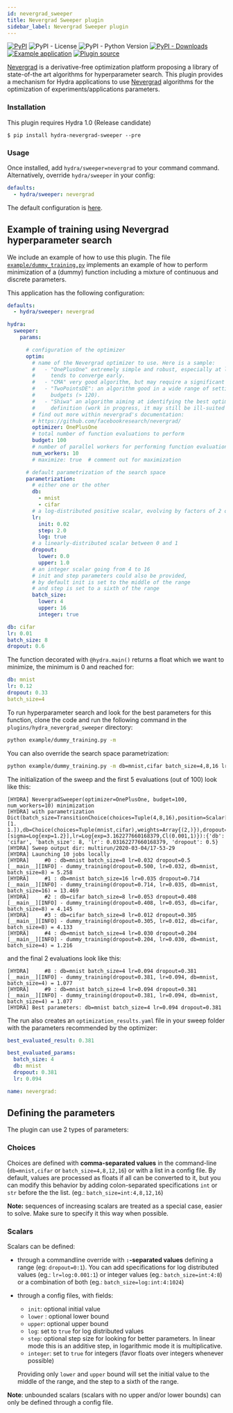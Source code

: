 ```yaml
---
id: nevergrad_sweeper
title: Nevergrad Sweeper plugin
sidebar_label: Nevergrad Sweeper plugin
---
```


[![PyPI](https://img.shields.io/pypi/v/hydra-nevergrad-sweeper)](https://pypi.org/project/hydra-nevergrad-sweeper/)
![PyPI - License](https://img.shields.io/pypi/l/hydra-nevergrad-sweeper)
![PyPI - Python Version](https://img.shields.io/pypi/pyversions/hydra-nevergrad-sweeper)
[![PyPI - Downloads](https://img.shields.io/pypi/dm/hydra-nevergrad-sweeper.svg)](https://pypistats.org/packages/hydra-nevergrad-sweeper)
[![Example application](https://img.shields.io/badge/-Example%20application-informational)](https://github.com/facebookresearch/hydra/tree/master/plugins/hydra_nevergrad_sweeper/example)
[![Plugin source](https://img.shields.io/badge/-Plugin%20source-informational)](https://github.com/facebookresearch/hydra/tree/master/plugins/hydra_nevergrad_sweeper)


[Nevergrad](https://facebookresearch.github.io/nevergrad/) is a derivative-free optimization platform proposing a library of state-of-the art algorithms for hyperparameter search. This plugin provides a mechanism for Hydra applications to use [Nevergrad](https://facebookresearch.github.io/nevergrad/) algorithms for the optimization of experiments/applications parameters.

### Installation
This plugin requires Hydra 1.0 (Release candidate)
```commandline
$ pip install hydra-nevergrad-sweeper --pre
```

### Usage
Once installed, add `hydra/sweeper=nevergrad` to your command command. Alternatively, override `hydra/sweeper` in your config:

```yaml
defaults:
  - hydra/sweeper: nevergrad
```


The default configuration is [here](https://github.com/facebookresearch/hydra/blob/master/plugins/hydra_nevergrad_sweeper/hydra_plugins/hydra_nevergrad_sweeper/config.py).

## Example of training using Nevergrad hyperparameter search

We include an example of how to use this plugin. The file [`example/dummy_training.py`](plugins/hydra_nevergrad_sweeper/example/dummy_training.py) implements an example of how to perform minimization of a (dummy) function including a mixture of continuous and discrete parameters. 


This application has the following configuration:
```yaml
defaults:
  - hydra/sweeper: nevergrad

hydra:
  sweeper:
    params:

      # configuration of the optimizer
      optim:
        # name of the Nevergrad optimizer to use. Here is a sample:
        #   - "OnePlusOne" extremely simple and robust, especially at low budget, but
        #     tends to converge early.
        #   - "CMA" very good algorithm, but may require a significant budget (> 120)
        #   - "TwoPointsDE": an algorithm good in a wide range of settings, for significant
        #     budgets (> 120).
        #   - "Shiwa" an algorithm aiming at identifying the best optimizer given your input
        #     definition (work in progress, it may still be ill-suited for low budget)
        # find out more within nevergrad's documentation:
        # https://github.com/facebookresearch/nevergrad/
        optimizer: OnePlusOne
        # total number of function evaluations to perform
        budget: 100
        # number of parallel workers for performing function evaluations
        num_workers: 10
        # maximize: true  # comment out for maximization

      # default parametrization of the search space
      parametrization:
        # either one or the other
        db:
          - mnist
          - cifar
        # a log-distributed positive scalar, evolving by factors of 2 on average
        lr:
          init: 0.02
          step: 2.0
          log: true
        # a linearly-distributed scalar between 0 and 1
        dropout:
          lower: 0.0
          upper: 1.0
        # an integer scalar going from 4 to 16
        # init and step parameters could also be provided,
        # by default init is set to the middle of the range
        # and step is set to a sixth of the range
        batch_size:
          lower: 4
          upper: 16
          integer: true

db: cifar
lr: 0.01
batch_size: 8
dropout: 0.6
```

The function decorated with `@hydra.main()` returns a float which we want to minimize, the minimum is 0 and reached for:
```yaml
db: mnist
lr: 0.12
dropout: 0.33
batch_size=4
```

To run hyperparameter search and look for the best parameters for this function, clone the code and run the following command in the `plugins/hydra_nevergrad_sweeper` directory:
```bash
python example/dummy_training.py -m
```

You can also override the search space parametrization:
```bash
python example/dummy_training.py -m db=mnist,cifar batch_size=4,8,16 lr=log:0.001:1 dropout=0:1
```

The initialization of the sweep and the first 5 evaluations (out of 100) look like this:

```text
[HYDRA] NevergradSweeper(optimizer=OnePlusOne, budget=100, num_workers=10) minimization
[HYDRA] with parametrization Dict(batch_size=TransitionChoice(choices=Tuple(4,8,16),position=Scalar[sigma=Log{exp=1.2}],transitions=[1. 1.]),db=Choice(choices=Tuple(mnist,cifar),weights=Array{(2,)}),dropout=Scalar{Cl(0,1)}[sigma=Log{exp=1.2}],lr=Log{exp=3.162277660168379,Cl(0.001,1)}):{'db': 'cifar', 'batch_size': 8, 'lr': 0.03162277660168379, 'dropout': 0.5}
[HYDRA] Sweep output dir: multirun/2020-03-04/17-53-29
[HYDRA] Launching 10 jobs locally
[HYDRA] 	#0 : db=mnist batch_size=8 lr=0.032 dropout=0.5
[__main__][INFO] - dummy_training(dropout=0.500, lr=0.032, db=mnist, batch_size=8) = 5.258
[HYDRA] 	#1 : db=mnist batch_size=16 lr=0.035 dropout=0.714
[__main__][INFO] - dummy_training(dropout=0.714, lr=0.035, db=mnist, batch_size=16) = 13.469
[HYDRA] 	#2 : db=cifar batch_size=8 lr=0.053 dropout=0.408
[__main__][INFO] - dummy_training(dropout=0.408, lr=0.053, db=cifar, batch_size=8) = 4.145
[HYDRA] 	#3 : db=cifar batch_size=8 lr=0.012 dropout=0.305
[__main__][INFO] - dummy_training(dropout=0.305, lr=0.012, db=cifar, batch_size=8) = 4.133
[HYDRA] 	#4 : db=mnist batch_size=4 lr=0.030 dropout=0.204
[__main__][INFO] - dummy_training(dropout=0.204, lr=0.030, db=mnist, batch_size=4) = 1.216
```


and the final 2 evaluations look like this:
```text
[HYDRA] 	#8 : db=mnist batch_size=4 lr=0.094 dropout=0.381
[__main__][INFO] - dummy_training(dropout=0.381, lr=0.094, db=mnist, batch_size=4) = 1.077
[HYDRA] 	#9 : db=mnist batch_size=4 lr=0.094 dropout=0.381
[__main__][INFO] - dummy_training(dropout=0.381, lr=0.094, db=mnist, batch_size=4) = 1.077
[HYDRA] Best parameters: db=mnist batch_size=4 lr=0.094 dropout=0.381
```


The run also creates an `optimization_results.yaml` file in your sweep folder with the parameters recommended by the optimizer:
```yaml
best_evaluated_result: 0.381

best_evaluated_params:
  batch_size: 4
  db: mnist
  dropout: 0.381
  lr: 0.094

name: nevergrad:
```

## Defining the parameters

The plugin can use 2 types of parameters:

### Choices

Choices are defined with **comma-separated values** in the command-line (`db=mnist,cifar` or `batch_size=4,8,12,16`) or with a list in a config file.
By default, values are processed as floats if all can be converted to it, but you can modify this behavior by adding colon-separated specifications `int` or `str` before the the list. (eg.: `batch_size=int:4,8,12,16`)

**Note:** sequences of increasing scalars are treated as a special case, easier to solve. Make sure to specify it this way when possible.

### Scalars
Scalars can be defined:

- through a commandline override with **`:`-separated values** defining a range (eg: `dropout=0:1`).
You can add specifications for log distributed values (eg.: `lr=log:0.001:1`) or integer values (eg.: `batch_size=int:4:8`)
or a combination of both (eg.: `batch_size=log:int:4:1024`)

- through a config files, with fields:
  - `init`: optional initial value
  - `lower` : optional lower bound
  - `upper`: optional upper bound
  - `log`: set to `true` for log distributed values
  - `step`: optional step size for looking for better parameters. In linear mode this is an additive step, in logarithmic mode it
    is multiplicative. 
  - `integer`: set to `true` for integers (favor floats over integers whenever possible)

  Providing only `lower` and `upper` bound will set the initial value to the middle of the range, and the step to a sixth of the range.

**Note**: unbounded scalars (scalars with no upper and/or lower bounds) can only be defined through a config file.

